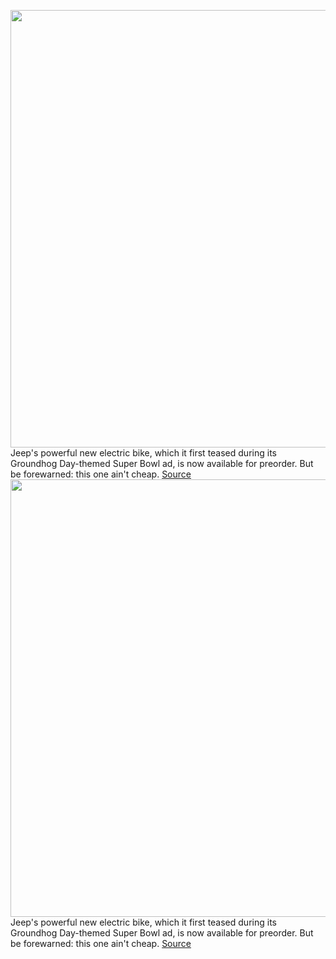 <img src='https://cdn.vox-cdn.com/thumbor/S0Xq6U9mhBRVU-zVxsH1MwyrBiU=/0x0:1559x876/1200x800/filters:focal(656x314:904x562)/cdn.vox-cdn.com/uploads/chorus_image/image/66416195/image_qk_product_3.0.jpg' width='700px' /><br/>
Jeep's powerful new electric bike, which it first teased during its Groundhog Day-themed Super Bowl ad, is now available for preorder. But be forewarned: this one ain't cheap.
<a href='https://www.theverge.com/2020/3/2/21161230/jeep-ebike-electric-bike-quietkat-manufacturer-preorder-price-specs-date'> Source <a/><img src='https://cdn.vox-cdn.com/thumbor/S0Xq6U9mhBRVU-zVxsH1MwyrBiU=/0x0:1559x876/1200x800/filters:focal(656x314:904x562)/cdn.vox-cdn.com/uploads/chorus_image/image/66416195/image_qk_product_3.0.jpg' width='700px' /><br/>
Jeep's powerful new electric bike, which it first teased during its Groundhog Day-themed Super Bowl ad, is now available for preorder. But be forewarned: this one ain't cheap.
<a href='https://www.theverge.com/2020/3/2/21161230/jeep-ebike-electric-bike-quietkat-manufacturer-preorder-price-specs-date'> Source <a/>